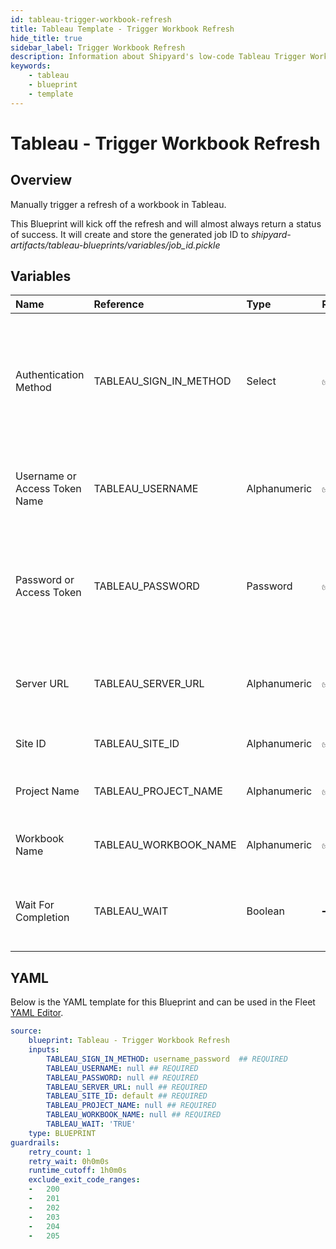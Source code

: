 ```yaml
---
id: tableau-trigger-workbook-refresh
title: Tableau Template - Trigger Workbook Refresh
hide_title: true
sidebar_label: Trigger Workbook Refresh
description: Information about Shipyard's low-code Tableau Trigger Workbook Refresh blueprint. Trigger a manual refresh of a specified workbook in Tableau. 
keywords:
    - tableau
    - blueprint
    - template
---
```


# Tableau - Trigger Workbook Refresh

## Overview
Manually trigger a refresh of a workbook in Tableau.

This Blueprint will kick off the refresh and will almost always return a status of success. It will create and store the generated job ID to _shipyard-artifacts/tableau-blueprints/variables/job_id.pickle_



## Variables

| Name | Reference | Type | Required | Default | Options | Description |
|:-----|:----------|:-----|:---------|:--------|:--------|:------------|
| Authentication Method | TABLEAU_SIGN_IN_METHOD  | Select |:white_check_mark: | `username_password` | Username & Password: `username_password`<br></br><br></br>Access Token: `access_token`<br></br><br></br> | Determine which authentication method to use when connecting to Tableau. |
| Username or Access Token Name | TABLEAU_USERNAME  | Alphanumeric |:white_check_mark: | - | - | Your personal username or the name of the access token that you use to log in with Tableau. |
| Password or Access Token | TABLEAU_PASSWORD  | Password |:white_check_mark: | - | - | The password associated with the provided username OR the access token associated with the provided access token name. |
| Server URL | TABLEAU_SERVER_URL  | Alphanumeric |:white_check_mark: | - | - | The scheme, subdomain, domain, and top-level domain (TLD) of your Tableau URL. |
| Site ID | TABLEAU_SITE_ID  | Alphanumeric |:white_check_mark: | `default` | - | Typically found in the URL as /site/YOURSITEID/ |
| Project Name | TABLEAU_PROJECT_NAME  | Alphanumeric |:white_check_mark: | - | - | The project name that the Datasource belongs to. |
| Workbook Name | TABLEAU_WORKBOOK_NAME  | Alphanumeric |:white_check_mark: | - | - | Name of the published workbook you want to refresh. |
| Wait For Completion | TABLEAU_WAIT  | Boolean |:heavy_minus_sign: | `TRUE` | - | Enable if you wish for the vessel to wait for the resource to finish loading before exiting  |


## YAML
Below is the YAML template for this Blueprint and can be used in the Fleet [YAML Editor](../../reference/fleets/yaml-editor.md).
```yaml
source:
    blueprint: Tableau - Trigger Workbook Refresh
    inputs:
        TABLEAU_SIGN_IN_METHOD: username_password  ## REQUIRED
        TABLEAU_USERNAME: null ## REQUIRED
        TABLEAU_PASSWORD: null ## REQUIRED
        TABLEAU_SERVER_URL: null ## REQUIRED
        TABLEAU_SITE_ID: default ## REQUIRED
        TABLEAU_PROJECT_NAME: null ## REQUIRED
        TABLEAU_WORKBOOK_NAME: null ## REQUIRED
        TABLEAU_WAIT: 'TRUE'
    type: BLUEPRINT
guardrails:
    retry_count: 1
    retry_wait: 0h0m0s
    runtime_cutoff: 1h0m0s
    exclude_exit_code_ranges:
    -   200
    -   201
    -   202
    -   203
    -   204
    -   205

```
